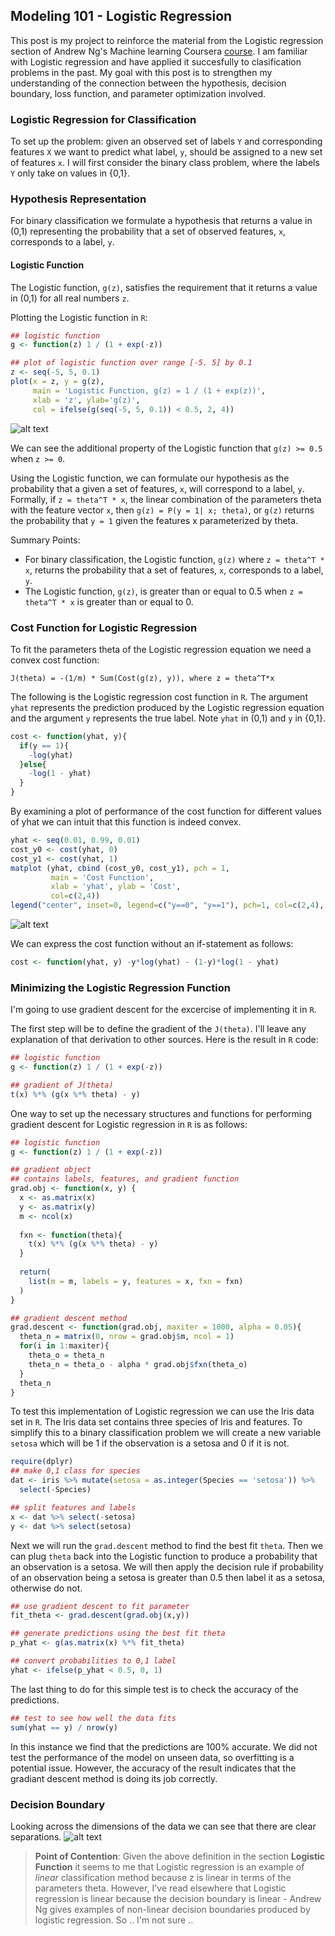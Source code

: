 ## Modeling 101 - Logistic Regression
This post is my project to reinforce the material from the Logistic regression section of Andrew Ng's Machine learning Coursera [course](https://www.coursera.org/learn/machine-learning/home/welcome).  I am familiar with Logistic regression and have applied it succesfully to clasification problems in the past.  My goal with this post is to strengthen my understanding of the connection between the hypothesis, decision boundary, loss function, and parameter optimization involved.

### Logistic Regression for Classification 
To set up the problem:  given an observed set of labels `Y` and corresponding features `X` we want to predict what label, `y`, should be assigned to a new set of features `x`.  I will first consider the binary class problem, where the labels `Y` only take on values in {0,1}.

### Hypothesis Representation
For binary classification we formulate a hypothesis that returns a value in (0,1) representing the probability that a set of observed features, `x`, corresponds to a label, `y`.

#### Logistic Function
The Logistic function, `g(z)`, satisfies the requirement that it returns a value in (0,1) for all real numbers `z`.

Plotting the Logistic function in `R`:
```r
## logistic function
g <- function(z) 1 / (1 + exp(-z))

## plot of logistic function over range [-5. 5] by 0.1
z <- seq(-5, 5, 0.1)
plot(x = z, y = g(z),
     main = 'Logistic Function, g(z) = 1 / (1 + exp(z))',
     xlab = 'z', ylab='g(z)', 
     col = ifelse(g(seq(-5, 5, 0.1)) < 0.5, 2, 4))
```
![alt text](https://cloud.githubusercontent.com/assets/12782539/11022001/5845831e-8621-11e5-88b0-b1466105921c.png "Figure I")

We can see the additional property of the Logistic function that `g(z) >= 0.5` when `z >= 0`.

Using the Logistic function, we can formulate our hypothesis as the probability that a given a set of features, `x`, will correspond to a label, `y`.  Formally, if `z = theta^T * x`, the linear combination of the parameters theta with the feature vector `x`, then `g(z) = P(y = 1| x; theta)`, or `g(z)` returns the probability that `y = 1` given the features x parameterized by theta.

Summary Points:

- For binary classification, the Logistic function, `g(z)` where `z = theta^T * x`, returns the probability that a set of features, `x`, corresponds to a label, `y`.
- The Logistic function, `g(z)`, is greater than or equal to 0.5 when `z = theta^T * x` is greater than or equal to 0.

### Cost Function for Logistic Regression
To fit the parameters theta of the Logistic regression equation we need a convex cost function:

`J(theta) = -(1/m) * Sum(Cost(g(z), y)), where z = theta^T*x`

The following is the Logistic regression cost function in `R`.  The argument `yhat` represents the prediction produced by the Logistic regression equation and the argument `y` represents the true label.  Note `yhat` in (0,1) and `y` in {0,1}.

```r
cost <- function(yhat, y){
  if(y == 1){
    -log(yhat)
  }else{
    -log(1 - yhat)
  }
}
```
By examining a plot of performance of the cost function for different values of yhat we can intuit that this function is indeed convex. 
```r
yhat <- seq(0.01, 0.99, 0.01)
cost_y0 <- cost(yhat, 0)
cost_y1 <- cost(yhat, 1)
matplot (yhat, cbind (cost_y0, cost_y1), pch = 1,
         main = 'Cost Function',
         xlab = 'yhat', ylab = 'Cost',
         col=c(2,4))
legend("center", inset=0, legend=c("y==0", "y==1"), pch=1, col=c(2,4), horiz=TRUE)
```
![alt text](https://cloud.githubusercontent.com/assets/12782539/11022303/50653736-8629-11e5-9df1-49d38eb06d27.png "Figure II")

We can express the cost function without an if-statement as follows:
```r
cost <- function(yhat, y) -y*log(yhat) - (1-y)*log(1 - yhat)
```

### Minimizing the Logistic Regression Function
I'm going to use gradient descent for the excercise of implementing it in `R`. 

The first step will be to define the gradient of the `J(theta)`.  I'll leave any explanation of that derivation to other sources.  Here is the result in `R` code:
```r
## logistic function
g <- function(z) 1 / (1 + exp(-z))

## gradient of J(theta)
t(x) %*% (g(x %*% theta) - y)
```	

One way to set up the necessary structures and functions for performing gradient descent for Logistic regression in `R` is as follows:
```r
## logistic function
g <- function(z) 1 / (1 + exp(-z))

## gradient object
## contains labels, features, and gradient function
grad.obj <- function(x, y) {
  x <- as.matrix(x)
  y <- as.matrix(y)
  m <- ncol(x)
  
  fxn <- function(theta){
    t(x) %*% (g(x %*% theta) - y)
  }
  
  return(
    list(m = m, labels = y, features = x, fxn = fxn)
  )
}

## gradient descent method
grad.descent <- function(grad.obj, maxiter = 1000, alpha = 0.05){
  theta_n = matrix(0, nrow = grad.obj$m, ncol = 1)
  for(i in 1:maxiter){
    theta_o = theta_n
    theta_n = theta_o - alpha * grad.obj$fxn(theta_o)
  }
  theta_n
}
```
To test this implementation of Logistic regression we can use the Iris data set in `R`.  The Iris data set contains three species of Iris and features.  To simplify this to a binary classification problem we will create a new variable `setosa` which will be 1 if the observation is a setosa and 0 if it is not.

```r
require(dplyr)
## make 0,1 class for species
dat <- iris %>% mutate(setosa = as.integer(Species == 'setosa')) %>% 
  select(-Species)

## split features and labels
x <- dat %>% select(-setosa)
y <- dat %>% select(setosa)
```

Next we will run the `grad.descent` method to find the best fit `theta`.  Then we can plug `theta` back into the Logistic function to produce a probability that an observation is a setosa.  We will then apply the decision rule if probability of an observation being a setosa is greater than 0.5 then label it as a setosa, otherwise do not.

```r
## use gradient descent to fit parameter
fit_theta <- grad.descent(grad.obj(x,y))

## generate predictions using the best fit theta
p_yhat <- g(as.matrix(x) %*% fit_theta)

## convert probabilities to 0,1 label
yhat <- ifelse(p_yhat < 0.5, 0, 1)
```

The last thing to do for this simple test is to check the accuracy of the predictions.
```r
## test to see how well the data fits
sum(yhat == y) / nrow(y)
```

In this instance we find that the predictions are 100% accurate. We did not test the performance of the model on unseen data, so overfitting is a potential issue.  However, the accuracy of the result indicates that the gradiant descent method is doing its job correctly.  

### Decision Boundary

Looking across the dimensions of the data we can see that there are clear separations.
![alt text](https://cloud.githubusercontent.com/assets/12782539/11023692/3f83fde2-864e-11e5-8293-7746480b6130.png "Figure III")

>__Point of Contention__:  Given the above definition in the section __Logistic Function__ it seems to me that Logistic regression is an example of *linear* classification method because z is linear in terms of the parameters theta.  However, I've read elsewhere that Logistic regression is linear because the decision boundary is linear - Andrew Ng gives examples of non-linear decision boundaries produced by logistic regression. So .. I'm not sure ..